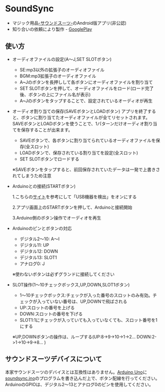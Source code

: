 # SoundSync
+ マジック用品[-サウンドスーツ-](https://soundsuit.com/?pid=89316951)のAndroid版アプリ(非公認)
+ 知り合いの依頼により製作 - [GooglePlay](https://play.google.com/store/apps/details?id=com.test.kan.soundsync&hl=ja)

## 使い方

+ オーディオファイルの設定(A～J,SET SLOTボタン)
  - SE:mp3以外の拡張子のオーディオファイル
  - BGM:mp3拡張子のオーディオファイル
  - A~Jのボタンを長押しして各ボタンにオーディオファイルを割り当て
  - SET SLOTボタンを押して、オーディオファイルをロード(ロード完了後、ボタンの上にファイル名が表示)
  - A~Jのボタンをタップすることで、設定されているオーディオが再生


+ オーディオ割り当ての保存(SAVEボタンとLOADボタン)
アプリを終了すると、ボタンに割り当てたオーディオファイルが全てリセットされます。SAVEボタンとLOADボタンを使うことで、1パターンだけオーディオ割り当てを保存することが出来ます。
  - SAVEボタンで、各ボタンに割り当てられているオーディオファイルを保存(全スロット)
  - LOADボタンで、保存されている割り当てを設定(全スロット)
  - SET SLOTボタンでロードする
  
  ※SAVEボタンをタップすると、前回保存されていたデータは一発で上書きされてしまうため注意
  
  
+ Arduinoとの接続(STARTボタン)

  1.こちらの[サイト](https://ehbtj.com/info/serial-monitor-android-apps/)を参考にして「USB機器を検出」をオンにする
  
  2.アプリ画面上のSTARTボタンを押して、Arduinoと接続開始
  
  3.Arduino側のボタン操作でオーディオを再生

 
+ Arduinoのピンとボタンの対応
  - デジタル2～10: A～I
  - デジタル11: UP
  - デジタル12: DOWN
  - デジタル13: SLOT1
  - アナログ0: J
  
  ※使わないボタンは必ずグランドに接続してください
 
 
+ SLOT操作(1～10チェックボックス,UP,DOWN,SLOT1ボタン)
  - 1～10チェックボックス:チェックが入った番号のスロットのみ有効。チェックが入っていない番号は、UP,DOWNで飛ばされる
  - UP:スロットの番号を上げる
  - DOWN:スロットの番号を下げる
  - SLOT1:1にチェックが入っていても入っていなくても、スロット番号を1にする
  
  ※UP,DOWNボタンの操作は、ループする(UP:8->9->10->1->2... DOWN:2->1->10->9->8... )



## サウンドスーツデバイスについて
本家サウンドスーツのデバイスとは互換性はありません。[Arduino Uno](http://akizukidenshi.com/catalog/g/gM-07385/)に[soundsync.ino](https://github.com/kan-fumihito/SoundSync/blob/master/arduino/soundsync.ino)のプログラムを書き込んだ上で、ボタン配線を行ってください。
ArduinoのGPIOは、デジタル2～13とアナログ0のピンを使用してください。
